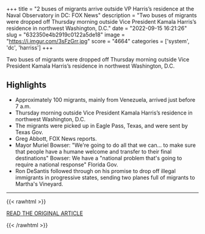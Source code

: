 +++
title = "2 buses of migrants arrive outside VP Harris’s residence at the Naval Observatory in DC: FOX News"
description = "Two buses of migrants were dropped off Thursday morning outside Vice President Kamala Harris’s residence in northwest Washington, D.C."
date = "2022-09-15 16:21:26"
slug = "632350e4b2919c0122a5de18"
image = "https://i.imgur.com/3sFzGrr.jpg"
score = "4664"
categories = ['system', 'dc', 'harriss']
+++

Two buses of migrants were dropped off Thursday morning outside Vice President Kamala Harris’s residence in northwest Washington, D.C.

## Highlights

- Approximately 100 migrants, mainly from Venezuela, arrived just before 7 a.m.
- Thursday morning outside Vice President Kamala Harris’s residence in northwest Washington, D.C.
- The migrants were picked up in Eagle Pass, Texas, and were sent by Texas Gov.
- Greg Abbott, FOX News reports.
- Mayor Muriel Bowser: "We're going to do all that we can... to make sure that people have a humane welcome and transfer to their final destinations" Bowser: We have a "national problem that's going to require a national response" Florida Gov.
- Ron DeSantis followed through on his promise to drop off illegal immigrants in progressive states, sending two planes full of migrants to Martha's Vineyard.

---

{{< rawhtml >}}
  <p class="article-category">
    <a target="_blank" href="https://www.fox5dc.com/news/2-buses-of-migrants-arrive-outside-vp-harriss-residence-in-dc-fox-news#amp_ct=1663249108155&amp;amp_tf=From%20%251%24s&amp;aoh=16632491018182&amp;referrer=https%3A%2F%2Fwww.google.com&amp;ampshare=https%3A%2F%2Fwww.fox5dc.com%2Fnews%2F2-buses-of-migrants-arrive-outside-vp-harriss-residence-in-dc-fox-news">READ THE ORIGINAL ARTICLE</a>
  </p>
{{< /rawhtml >}}
